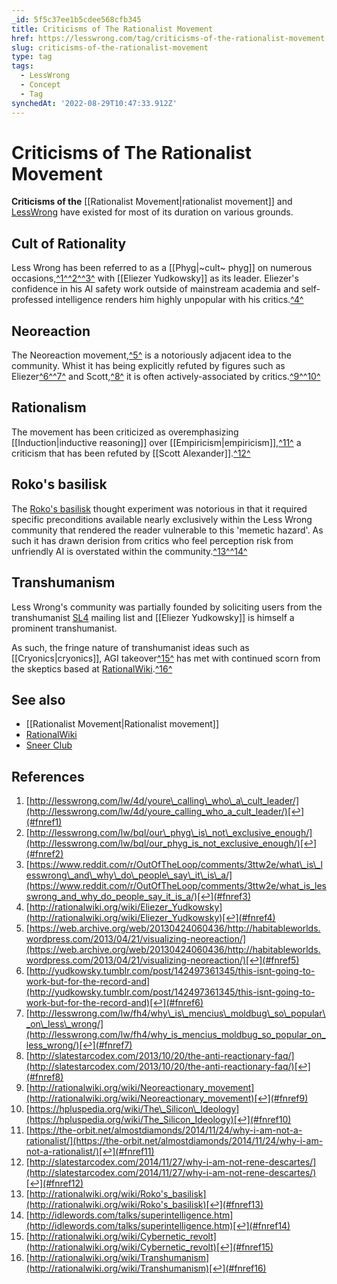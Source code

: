 ```yaml
---
_id: 5f5c37ee1b5cdee568cfb345
title: Criticisms of The Rationalist Movement
href: https://lesswrong.com/tag/criticisms-of-the-rationalist-movement
slug: criticisms-of-the-rationalist-movement
type: tag
tags:
  - LessWrong
  - Concept
  - Tag
synchedAt: '2022-08-29T10:47:33.912Z'
---
```

# Criticisms of The Rationalist Movement

**Criticisms of the** [[Rationalist Movement|rationalist movement]] and [LessWrong](https://www.lesswrong.com/about) have existed for most of its duration on various grounds.

## Cult of Rationality

Less Wrong has been referred to as a [[Phyg|~cult~ phyg]] on numerous occasions,[^1^](#fn1)[^2^](#fn2)[^3^](#fn3) with [[Eliezer Yudkowsky]] as its leader. Eliezer's confidence in his AI safety work outside of mainstream academia and self-professed intelligence renders him highly unpopular with his critics.[^4^](#fn4)

## Neoreaction

The Neoreaction movement,[^5^](#fn5) is a notoriously adjacent idea to the community. Whist it has being explicitly refuted by figures such as Eliezer[^6^](#fn6)[^7^](#fn7) and Scott,[^8^](#fn8) it is often actively-associated by critics.[^9^](#fn9)[^10^](#fn10)

## Rationalism

The movement has been criticized as overemphasizing [[Induction|inductive reasoning]] over [[Empiricism|empiricism]],[^11^](#fn11) a criticism that has been refuted by [[Scott Alexander]].[^12^](#fn12)

## Roko's basilisk

The [Roko's basilisk](https://wiki.lesswrong.com/wiki/Roko's_basilisk) thought experiment was notorious in that it required specific preconditions available nearly exclusively within the Less Wrong community that rendered the reader vulnerable to this 'memetic hazard'. As such it has drawn derision from critics who feel perception risk from unfriendly AI is overstated within the community.[^13^](#fn13)[^14^](#fn14)

## Transhumanism

Less Wrong's community was partially founded by soliciting users from the transhumanist [SL4](https://hpluspedia.org/wiki/SL4#cite_note-1) mailing list and [[Eliezer Yudkowsky]] is himself a prominent transhumanist.

As such, the fringe nature of transhumanist ideas such as [[Cryonics|cryonics]], AGI takeover[^15^](#fn15) has met with continued scorn from the skeptics based at [RationalWiki](https://wiki.lesswrong.com/wiki/RationalWiki).[^16^](#fn16)

## See also

- [[Rationalist Movement|Rationalist movement]]
- [RationalWiki](https://wiki.lesswrong.com/wiki/RationalWiki)
- [Sneer Club](https://wiki.lesswrong.com/wiki/Sneer_Club)

## References

1.  [http://lesswrong.com/lw/4d/youre\_calling\_who\_a\_cult_leader/](http://lesswrong.com/lw/4d/youre_calling_who_a_cult_leader/)[↩](#fnref1)
2.  [http://lesswrong.com/lw/bql/our\_phyg\_is\_not\_exclusive_enough/](http://lesswrong.com/lw/bql/our_phyg_is_not_exclusive_enough/)[↩](#fnref2)
3.  [https://www.reddit.com/r/OutOfTheLoop/comments/3ttw2e/what\_is\_lesswrong\_and\_why\_do\_people\_say\_it\_is\_a/](https://www.reddit.com/r/OutOfTheLoop/comments/3ttw2e/what_is_lesswrong_and_why_do_people_say_it_is_a/)[↩](#fnref3)
4.  [http://rationalwiki.org/wiki/Eliezer_Yudkowsky](http://rationalwiki.org/wiki/Eliezer_Yudkowsky)[↩](#fnref4)
5.  [https://web.archive.org/web/20130424060436/http://habitableworlds.wordpress.com/2013/04/21/visualizing-neoreaction/](https://web.archive.org/web/20130424060436/http://habitableworlds.wordpress.com/2013/04/21/visualizing-neoreaction/)[↩](#fnref5)
6.  [http://yudkowsky.tumblr.com/post/142497361345/this-isnt-going-to-work-but-for-the-record-and](http://yudkowsky.tumblr.com/post/142497361345/this-isnt-going-to-work-but-for-the-record-and)[↩](#fnref6)
7.  [http://lesswrong.com/lw/fh4/why\_is\_mencius\_moldbug\_so\_popular\_on\_less\_wrong/](http://lesswrong.com/lw/fh4/why_is_mencius_moldbug_so_popular_on_less_wrong/)[↩](#fnref7)
8.  [http://slatestarcodex.com/2013/10/20/the-anti-reactionary-faq/](http://slatestarcodex.com/2013/10/20/the-anti-reactionary-faq/)[↩](#fnref8)
9.  [http://rationalwiki.org/wiki/Neoreactionary_movement](http://rationalwiki.org/wiki/Neoreactionary_movement)[↩](#fnref9)
10.  [https://hpluspedia.org/wiki/The\_Silicon\_Ideology](https://hpluspedia.org/wiki/The_Silicon_Ideology)[↩](#fnref10)
11.  [https://the-orbit.net/almostdiamonds/2014/11/24/why-i-am-not-a-rationalist/](https://the-orbit.net/almostdiamonds/2014/11/24/why-i-am-not-a-rationalist/)[↩](#fnref11)
12.  [http://slatestarcodex.com/2014/11/27/why-i-am-not-rene-descartes/](http://slatestarcodex.com/2014/11/27/why-i-am-not-rene-descartes/)[↩](#fnref12)
13.  [http://rationalwiki.org/wiki/Roko's_basilisk](http://rationalwiki.org/wiki/Roko's_basilisk)[↩](#fnref13)
14.  [http://idlewords.com/talks/superintelligence.htm](http://idlewords.com/talks/superintelligence.htm)[↩](#fnref14)
15.  [http://rationalwiki.org/wiki/Cybernetic_revolt](http://rationalwiki.org/wiki/Cybernetic_revolt)[↩](#fnref15)
16.  [http://rationalwiki.org/wiki/Transhumanism](http://rationalwiki.org/wiki/Transhumanism)[↩](#fnref16)